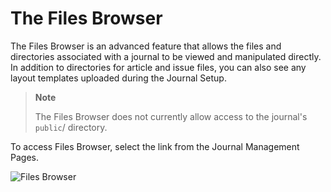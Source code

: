 # The Files Browser

The Files Browser is an advanced feature that allows the files and directories associated with a journal to be viewed and manipulated directly. In addition to directories for article and issue files, you can also see any layout templates uploaded during the Journal Setup.



> **Note**  
> 
> The Files Browser does not currently allow access to the journal's `public`/ directory.


To access Files Browser, select the link from the Journal Management Pages.


![Files Browser](images/chapter5/jm_files_browser.png)
